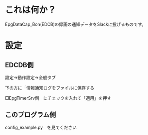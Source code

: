 # これは何か？

EpgDataCap_Bon(EDCB)の録画の通知データをSlackに投げるものです。



# 設定

## EDCDB側

設定→動作設定→全般タブ

下の方に「情報通知ログをファイルに保存する

□EpgTimerSrv側　にチェックを入れて「適用」を押す



## このプログラム側

config_example.py　を見てください

